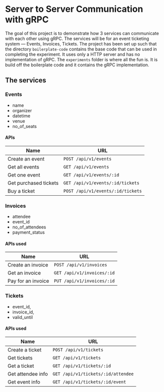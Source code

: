 # Server to Server Communication with gRPC
The goal of this project is to demonstrate how 3 services can communicate with each other using gRPC. The services will be for an event ticketing system — Events, Invoices, Tickets. The project has been set up such that the directory `boilerplate-code` contains the base code that can be used in completing the experiment. It uses only a HTTP server and has no implementation of gRPC. The `experiments` folder is where all the fun is. It is build off the boilerplate code and it contains the gRPC implementation.

## The services

### Events
- name
- organizer
- datetime
- venue
- no_of_seats

#### APIs
| Name                  | URL                               |
|-----------------------|-----------------------------------|
| Create an event       | `POST /api/v1/events`             |
| Get all events        | `GET /api/v1/events`              |
| Get one event         | `GET /api/v1/events/:id`          |
| Get purchased tickets | `GET /api/v1/events/:id/tickets`  |
| Buy a ticket          | `POST /api/v1/events/:id/tickets` |

### Invoices
- attendee
- event_id
- no_of_attendees
- payment_status

#### APIs used
| Name               | URL                             |
|--------------------|---------------------------------|
| Create an invoice  | `POST /api/v1/invoices`         |
| Get an invoice     | `GET /api/v1/invoices/:id`      |
| Pay for an invoice | `PUT /api/v1/invoices/:id`      |

### Tickets
- event_id,
- invoice_id,
- valid_until

#### APIs used
| Name              | URL                                |
|-------------------|------------------------------------|
| Create a ticket   | `POST /api/v1/tickets`             |
| Get tickets       | `GET /api/v1/tickets`              |
| Get a ticket      | `GET /api/v1/tickets/:id`          |
| Get attendee info | `GET /api/v1/tickets/:id/attendee` |
| Get event info    | `GET /api/v1/tickets/:id/event`    |


